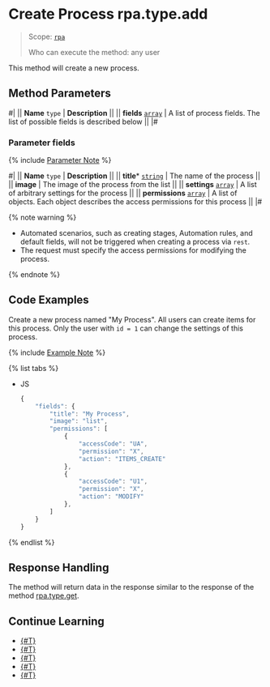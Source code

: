 # Create Process rpa.type.add

> Scope: [`rpa`](../../../scopes/permissions.md)
>
> Who can execute the method: any user

This method will create a new process.

## Method Parameters

#|
|| **Name**
`type` | **Description** ||
|| **fields**
[`array`](../../../data-types.md) | A list of process fields. The list of possible fields is described below ||
|#

### Parameter fields

{% include [Parameter Note](../../../../_includes/required.md) %}

#|
|| **Name**
`type` | **Description** ||
|| **title*** 
[`string`](../../../data-types.md) | The name of the process ||
|| **image** | The image of the process from the list ||
|| **settings**
[`array`](../../../data-types.md) | A list of arbitrary settings for the process ||
|| **permissions**
[`array`](../../../data-types.md) | A list of objects. Each object describes the access permissions for this process ||
|#

{% note warning %}

- Automated scenarios, such as creating stages, Automation rules, and default fields, will not be triggered when creating a process via `rest`.
- The request must specify the access permissions for modifying the process.

{% endnote %}

## Code Examples

Create a new process named "My Process". All users can create items for this process. Only the user with `id = 1` can change the settings of this process.

{% include [Example Note](../../../../_includes/examples.md) %}

{% list tabs %}

- JS

    ```js
    {
        "fields": {
            "title": "My Process",
            "image": "list",
            "permissions": [
                {
                    "accessCode": "UA",
                    "permission": "X",
                    "action": "ITEMS_CREATE"
                },
                {
                    "accessCode": "U1",
                    "permission": "X",
                    "action": "MODIFY"
                },
            ]
        }
    }
    ```

{% endlist %}

## Response Handling

The method will return data in the response similar to the response of the method [rpa.type.get](./rpa-type-get.md).

## Continue Learning 

- [{#T}](./index.md)
- [{#T}](./rpa-type-update.md)
- [{#T}](./rpa-type-get.md)
- [{#T}](./rpa-type-list.md)
- [{#T}](./rpa-type-delete.md)